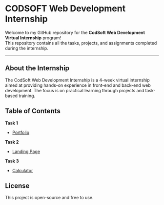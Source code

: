 # CODSOFT Web Development Internship

Welcome to my GitHub repository for the **CodSoft Web Development Virtual Internship** program!  
This repository contains all the tasks, projects, and assignments completed during the internship.

---

## About the Internship

The CodSoft Web Development Internship is a 4-week virtual internship aimed at providing hands-on experience in front-end and back-end web development. The focus is on practical learning through projects and task-based training.

## Table of Contents

**Task 1**

- [Portfolio](https://github.com/SaiPrakashReddyDendi/CODSOFT/tree/main/codsoft_task1)

**Task 2**

- [Landing Page](https://github.com/SaiPrakashReddyDendi/CODSOFT/tree/main/codsoft_task2)

**Task 3**

- [Calculator](https://github.com/SaiPrakashReddyDendi/CODSOFT/tree/main/codsoft_task3)

## License

This project is open-source and free to use.
